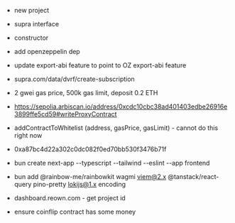 - new project
- supra interface
- constructor
- add openzeppelin dep
- update export-abi feature to point to OZ export-abi feature
- supra.com/data/dvrf/create-subscription
- 2 gwei gas price, 500k gas limit, deposit 0.2 ETH
- https://sepolia.arbiscan.io/address/0xcdc10cbc38ad401403edbe26916e3899ffe5cd59#writeProxyContract
- addContractToWhitelist (address, gasPrice, gasLimit) - cannot do this right now
- 0xa87bc4d22a302c0dc082f0ed70bb530f3476b71f

- bun create next-app --typescript --tailwind --eslint --app frontend
- bun add @rainbow-me/rainbowkit wagmi viem@2.x @tanstack/react-query pino-pretty lokijs@1.x encoding
- dashboard.reown.com - get project id
- ensure coinflip contract has some money
